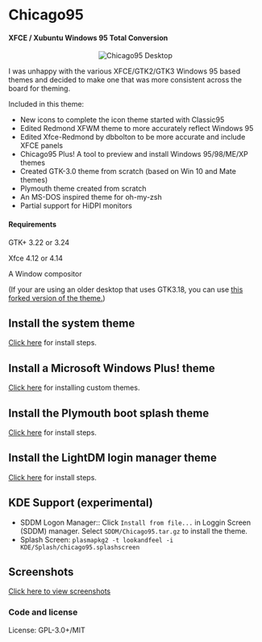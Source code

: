 # Chicago95
#### XFCE / Xubuntu Windows 95 Total Conversion

<p align="center">
<img src="Screenshots/Chicago95_Desktop.png" alt="Chicago95 Desktop"/>
</p>

I was unhappy with the various XFCE/GTK2/GTK3 Windows 95 based themes and decided to make one that was more consistent across the board for theming.

Included in this theme:

- New icons to complete the icon theme started with Classic95
- Edited Redmond XFWM theme to more accurately reflect Windows 95
- Edited Xfce-Redmond by dbbolton to be more accurate and include XFCE panels
- Chicago95 Plus! A tool to preview and install Windows 95/98/ME/XP themes
- Created GTK-3.0 theme from scratch (based on Win 10 and Mate themes)
- Plymouth theme created from scratch
- An MS-DOS inspired theme for oh-my-zsh
- Partial support for HiDPI monitors

#### Requirements

GTK+ 3.22 or 3.24

Xfce 4.12 or 4.14

A Window compositor

(If your are using an older desktop that uses GTK3.18, you can use [this forked version of the theme.](https://github.com/EMH-Mark-I/Chicago95-Custom-XUbuntu-16.04-))

## Install the system theme
[Click here](INSTALL.md) for install steps.

## Install a Microsoft Windows Plus! theme
[Click here](plus/README.MD) for installing custom themes.

## Install the Plymouth boot splash theme
[Click here](Plymouth/Readme.md) for install steps.

## Install the LightDM login manager theme
[Click here](Lightdm/Chicago95/README.md) for install steps.

## KDE Support (experimental)
- SDDM Logon Manager:: Click `Install from file...` in Loggin Screen (SDDM) manager. Select `SDDM/Chicago95.tar.gz` to install the theme. 
- Splash Screen: `plasmapkg2 -t lookandfeel -i KDE/Splash/chicago95.splashscreen`

## Screenshots
[Click here to view screenshots](Screenshots/SCREENSHOTS.md)


### Code and license
License: GPL-3.0+/MIT
